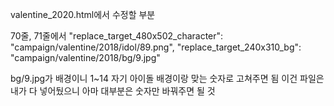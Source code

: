 valentine_2020.html에서 수정할 부분

70줄, 71줄에서
            "replace_target_480x502_character": "campaign/valentine/2018/idol/89.png",
            "replace_target_240x310_bg": "campaign/valentine/2018/bg/9.jpg"
            
bg/9.jpg가 배경이니 1~14 자기 아이돌 배경이랑 맞는 숫자로 고쳐주면 됨
이건 파일은 내가 다 넣어뒀으니 아마 대부분은 숫자만 바꿔주면 될 것
